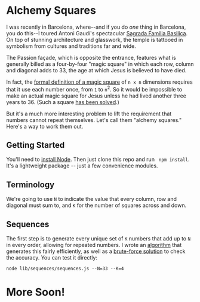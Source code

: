 # Alchemy Squares

I was recently in Barcelona, where--and if you do _one_ thing in Barcelona, you do this--I toured Antoni Gaudí's spectacular [Sagrada Familia Basilica](https://en.wikipedia.org/wiki/Sagrada_Fam%C3%ADlia). On top of stunning architecture and glasswork, the temple is tattooed in symbolism from cultures and traditions far and wide.

The Passion façade, which is opposite the entrance, features what is generally billed as a four-by-four "magic square" in which each row, column and diagonal adds to 33, the age at which Jesus is believed to have died.




In fact, the [formal definition of a magic square](http://mathworld.wolfram.com/MagicSquare.html) of `n x n` dimensions requires that it use each number once, from `1` to `n`<sup>2</sup>. So it would be impossible to make an actual magic square for Jesus unless he had lived another three years to 36. (Such a square [has been solved](http://www.math.wichita.edu/~richardson/mathematics/magic%20squares/even-ordermagicsquares.html).)

But it's a much more interesting problem to lift the requirement that numbers cannot repeat themselves. Let's call them "alchemy squares." Here's a way to work them out.

## Getting Started
You'll need to [install Node](https://nodejs.org/en/download/). Then just clone this repo and run `	npm install`. It's a lightweight package -- just a few convenience modules.

## Terminology
We're going to use `N` to indicate the value that every column, row and diagonal must sum to, and `K` for the number of squares across and down.

## Sequences
The first step is to generate every unique set of `K` numbers that add up to `N` in every order, allowing for repeated numbers. I wrote an [algorithm](lib/sequences/sequences.js) that generates this fairly efficiently, as well as a [brute-force solution](lib/sequences/sequences_brute_force.js) to check the accuracy. You can test it directly:
	
	node lib/sequences/sequences.js --N=33 --K=4

# More Soon!